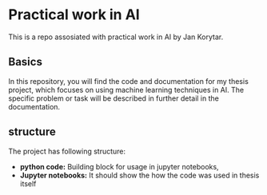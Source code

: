 # Practical work in AI 
This is a repo assosiated with practical work in AI by Jan Korytar. 
## Basics 
In this repository, you will find the code and documentation for my thesis project, which focuses on using machine learning techniques in AI. The specific problem or task will be described in further detail in the documentation.
## structure
The project has following structure:
* **python code:** Building block for usage in jupyter notebooks, 
* **Jupyter notebooks:** It should show the how the code was used in thesis itself
